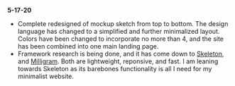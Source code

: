 **5-17-20**

- Complete redesigned of mockup sketch from top to bottom. The design language has changed to a simplified and further minimalized layout. Colors have been changed to incorporate no more than 4, and the site has been combined into one main landing page.
- Framework research is being done, and it has come down to [Skeleton](http://getskeleton.com/), and [Milligram](https://milligram.io/). Both are lightweight, reponsive, and fast. I am leaning towards Skeleton as its barebones functionality is all I need for my minimalist website.
